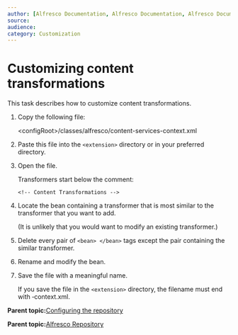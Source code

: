 ```yaml
---
author: [Alfresco Documentation, Alfresco Documentation, Alfresco Documentation]
source: 
audience: 
category: Customization
---
```


# Customizing content transformations

This task describes how to customize content transformations.

1.  Copy the following file:

    <configRoot\>/classes/alfresco/content-services-context.xml

2.  Paste this file into the `<extension>` directory or in your preferred directory.

3.  Open the file.

    Transformers start below the comment:

    ```
    <!-- Content Transformations -->
    ```

4.  Locate the bean containing a transformer that is most similar to the transformer that you want to add.

    \(It is unlikely that you would want to modify an existing transformer.\)

5.  Delete every pair of `<bean> </bean>` tags except the pair containing the similar transformer.

6.  Rename and modify the bean.

7.  Save the file with a meaningful name.

    If you save the file in the `<extension>` directory, the filename must end with ‑context.xml.


**Parent topic:**[Configuring the repository](../concepts/intro-core.md)

**Parent topic:**[Alfresco Repository](../reuse/gge-hdg-alfrescodevelopment.md)

